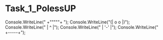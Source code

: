 # Task_1_PolessUP
Console.WriteLine(" +\"\"\"\"\"+ ");
Console.WriteLine("(| o o |)");
Console.WriteLine(" |  ^  |");
Console.WriteLine(" | '-' |");
Console.WriteLine(" +-----+");
